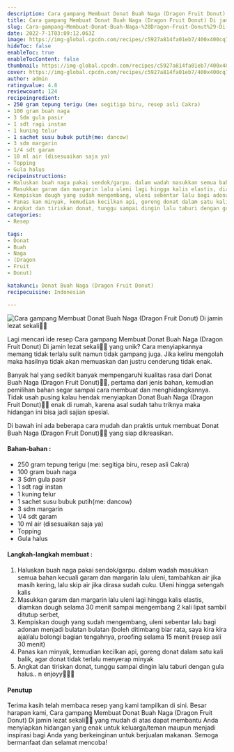```yaml
---
description: Cara gampang Membuat Donat Buah Naga (Dragon Fruit Donut) Di jamin lezat sekali"
title: Cara gampang Membuat Donat Buah Naga (Dragon Fruit Donut) Di jamin lezat sekali
slug: Cara-gampang-Membuat-Donat-Buah-Naga-%28Dragon-Fruit-Donut%29-Di-jamin-lezat-sekali
date: 2022-7-1T03:09:12.063Z
image: https://img-global.cpcdn.com/recipes/c5927a814fa01eb7/400x400cq70/photo.jpg
hideToc: false
enableToc: true
enableTocContent: false
thumbnail: https://img-global.cpcdn.com/recipes/c5927a814fa01eb7/400x400cq70/photo.jpg
cover: https://img-global.cpcdn.com/recipes/c5927a814fa01eb7/400x400cq70/photo.jpg
author: admin
ratingvalue: 4.8
reviewcount: 124
recipeingredient:
- 250 gram tepung terigu (me: segitiga biru, resep asli Cakra)
- 100 gram buah naga
- 3 Sdm gula pasir
- 1 sdt ragi instan
- 1 kuning telur
- 1 sachet susu bubuk putih(me: dancow)
- 3 sdm margarin
- 1/4 sdt garam
- 10 ml air (disesuaikan saja ya)
- Topping
- Gula halus
recipeinstructions:
- Haluskan buah naga pakai sendok/garpu. dalam wadah masukkan semua bahan kecuali garam dan margarin lalu uleni, tambahkan air jika masih kering, lalu skip air jika dirasa sudah cuku. Uleni hingga setengah kalis
- Masukkan garam dan margarin lalu uleni lagi hingga kalis elastis, diamkan dough selama 30 menit sampai mengembang 2 kali lipat sambil ditutup serbet,
- Kempiskan dough yang sudah mengembang, uleni sebentar lalu bagi adonan menjadi bulatan bulatan (boleh ditimbang biar rata, saya kira kira aja)lalu bolongi bagian tengahnya, proofing selama 15 menit (resep asli 30 menit)
- Panas kan minyak, kemudian kecilkan api, goreng donat dalam satu kali balik, agar donat tidak terlalu menyerap minyak
- Angkat dan tiriskan donat, tunggu sampai dingin lalu taburi dengan gula halus.. n enjoyy🍩🍩🍩
categories:
- Resep

tags:
- Donat
- Buah
- Naga
- (Dragon
- Fruit
- Donut)

katakunci: Donat Buah Naga (Dragon Fruit Donut)
recipecuisine: Indonesian

---
```


![Cara gampang Membuat Donat Buah Naga (Dragon Fruit Donut) Di jamin lezat sekali👩‍🍳](https://img-global.cpcdn.com/recipes/c5927a814fa01eb7/400x400cq70/photo.jpg)

Lagi mencari ide resep Cara gampang Membuat Donat Buah Naga (Dragon Fruit Donut) Di jamin lezat sekali👩‍🍳 yang unik? Cara menyiapkannya memang tidak terlalu sulit namun tidak gampang juga. Jika keliru mengolah maka hasilnya tidak akan memuaskan dan justru cenderung tidak enak.

Banyak hal yang sedikit banyak mempengaruhi kualitas rasa dari Donat Buah Naga (Dragon Fruit Donut)👩‍🍳, pertama dari jenis bahan, kemudian pemilihan bahan segar sampai cara membuat dan menghidangkannya. Tidak usah pusing kalau hendak menyiapkan Donat Buah Naga (Dragon Fruit Donut)👩‍🍳 enak di rumah, karena asal sudah tahu triknya maka hidangan ini bisa jadi sajian spesial.

Di bawah ini ada beberapa cara mudah dan praktis untuk membuat Donat Buah Naga (Dragon Fruit Donut)👩‍🍳 yang siap dikreasikan.

<!--inarticleads1-->

#### Bahan-bahan :

- 250 gram tepung terigu (me: segitiga biru, resep asli Cakra)
- 100 gram buah naga
- 3 Sdm gula pasir
- 1 sdt ragi instan
- 1 kuning telur
- 1 sachet susu bubuk putih(me: dancow)
- 3 sdm margarin
- 1/4 sdt garam
- 10 ml air (disesuaikan saja ya)
- Topping
- Gula halus

<!--inarticleads2-->

#### Langkah-langkah membuat :

1. Haluskan buah naga pakai sendok/garpu. dalam wadah masukkan semua bahan kecuali garam dan margarin lalu uleni, tambahkan air jika masih kering, lalu skip air jika dirasa sudah cuku. Uleni hingga setengah kalis
1. Masukkan garam dan margarin lalu uleni lagi hingga kalis elastis, diamkan dough selama 30 menit sampai mengembang 2 kali lipat sambil ditutup serbet,
1. Kempiskan dough yang sudah mengembang, uleni sebentar lalu bagi adonan menjadi bulatan bulatan (boleh ditimbang biar rata, saya kira kira aja)lalu bolongi bagian tengahnya, proofing selama 15 menit (resep asli 30 menit)
1. Panas kan minyak, kemudian kecilkan api, goreng donat dalam satu kali balik, agar donat tidak terlalu menyerap minyak
1. Angkat dan tiriskan donat, tunggu sampai dingin lalu taburi dengan gula halus.. n enjoyy🍩🍩🍩

#### Penutup

Terima kasih telah membaca resep yang kami tampilkan di sini. Besar harapan kami, Cara gampang Membuat Donat Buah Naga (Dragon Fruit Donut) Di jamin lezat sekali👩‍🍳 yang mudah di atas dapat membantu Anda menyiapkan hidangan yang enak untuk keluarga/teman maupun menjadi inspirasi bagi Anda yang berkeinginan untuk berjualan makanan. Semoga bermanfaat dan selamat mencoba!
